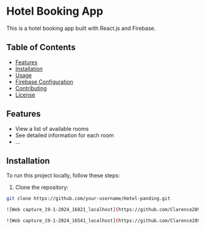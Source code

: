 # Hotel Booking App

This is a hotel booking app built with React.js and Firebase.

## Table of Contents

- [Features](#features)
- [Installation](#installation)
- [Usage](#usage)
- [Firebase Configuration](#firebase-configuration)
- [Contributing](#contributing)
- [License](#license)

## Features

- View a list of available rooms
- See detailed information for each room
- ...

## Installation

To run this project locally, follow these steps:

1. Clone the repository:

```bash
git clone https://github.com/your-username/Hotel-panding.git

![Web capture_19-1-2024_16821_localhost](https://github.com/Clarence289/Hotel-pending/assets/81553212/48b2e10d-1df4-4c32-af74-33cfc7d02063)

![Web capture_19-1-2024_16541_localhost](https://github.com/Clarence289/Hotel-pending/assets/81553212/2d0b11c6-a982-4770-b8b7-bc6b1f4247dc)



   
